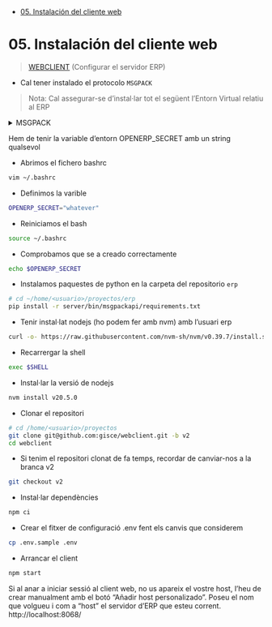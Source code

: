 <!-- TOC INICIO -->
- [05. Instalación del cliente web](#05-instalación-del-cliente-web)
<!-- TOC FIN -->

# 05. Instalación del cliente web

> [WEBCLIENT](https://rfc.gisce.net/t/deploy-webclient-local-development/1248) (Configurar el servidor ERP)

*  Cal tener instalado el protocolo `MSGPACK`

> Nota: Cal assegurar-se d’instal·lar tot el següent l’Entorn Virtual relatiu al ERP

<details>
<summary>MSGPACK</summary>

Para activar en el servidor ERP la utilización del protocolo MsgPack 7 se puede hacer de la siguiente forma

Se deben tener instalados los siguiente paquetes:

* Sistema
```bash
sudo apt install libev-dev
```

* Python
```bash
pip install bjoern msgpack flask "flask-cors < 4.0"
```

* variables de entorno
```bash
OPENERP_MSGPACK=1
OPENERP_MSGPACK_HOST=0.0.0.0
OPENERP_MSGPACK_PORT=8068
```

</details>

Hem de tenir la variable d’entorn OPENERP_SECRET amb un string qualsevol

* Abrimos el fichero bashrc
```bash
vim ~/.bashrc
```

* Definimos la varible
```bash
OPENERP_SECRET="whatever"
```

* Reiniciamos el bash
```bash
source ~/.bashrc
```

* Comprobamos que se a creado correctamente
```bash
echo $OPENERP_SECRET
```

* Instalamos paquestes de python en la carpeta del repositorio `erp`
```bash
# cd ~/home/<usuario>/proyectos/erp
pip install -r server/bin/msgpackapi/requirements.txt
```

* Tenir instal·lat nodejs (ho podem fer amb nvm) amb l’usuari erp
```bash
curl -o- https://raw.githubusercontent.com/nvm-sh/nvm/v0.39.7/install.sh | bash
```

* Recarrergar la shell
```bash
exec $SHELL
```

* Instal·lar la versió de nodejs
```bash
nvm install v20.5.0
```

* Clonar el repositori
```bash
# cd /home/<usuario>/proyectos 
git clone git@github.com:gisce/webclient.git -b v2
cd webclient
```

* Si tenim el repositori clonat de fa temps, recordar de canviar-nos a la branca v2
```bash
git checkout v2
```

* Instal·lar dependències
```bash
npm ci
```

* Crear el fitxer de configuració .env fent els canvis que considerem
```bash
cp .env.sample .env
```

* Arrancar el client
```bash
npm start
```

Si al anar a iniciar sessió al client web, no us apareix el vostre host, l’heu de crear manualment amb el botó “Añadir host personalizado”. 
Poseu el nom que volgueu i com a “host” el servidor d’ERP que esteu corrent. http://localhost:8068/

